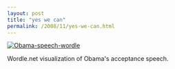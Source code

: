 ```yaml
---
layout: post
title: "yes we can"
permalink: /2008/11/yes-we-can.html
---
```


<p><a style="display: inline;" href="http://sippey.typepad.com/.a/6a00d8341c4f5f53ef010535d3e33e970b-pi"><img class="at-xid-6a00d8341c4f5f53ef010535d3e33e970b" alt="Obama-speech-wordle" src="http://sippey.typepad.com/.a/6a00d8341c4f5f53ef010535d3e33e970b-320wi"  /></a></p>

<p>Wordle.net visualization of Obama's acceptance speech.</p>



